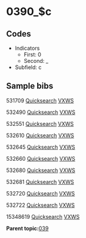 # 0390\_$c

## Codes

-   Indicators
    -   First: 0
    -   Second: \_
-   Subfield: c

## Sample bibs

531709 [Quicksearch](https://search.library.yale.edu/catalog/531709) [VXWS](http://prodorbis.library.yale.edu:7014/vxws/GetHoldingsService?bibId=531709)

532490 [Quicksearch](https://search.library.yale.edu/catalog/532490) [VXWS](http://prodorbis.library.yale.edu:7014/vxws/GetHoldingsService?bibId=532490)

532551 [Quicksearch](https://search.library.yale.edu/catalog/532551) [VXWS](http://prodorbis.library.yale.edu:7014/vxws/GetHoldingsService?bibId=532551)

532610 [Quicksearch](https://search.library.yale.edu/catalog/532610) [VXWS](http://prodorbis.library.yale.edu:7014/vxws/GetHoldingsService?bibId=532610)

532645 [Quicksearch](https://search.library.yale.edu/catalog/532645) [VXWS](http://prodorbis.library.yale.edu:7014/vxws/GetHoldingsService?bibId=532645)

532660 [Quicksearch](https://search.library.yale.edu/catalog/532660) [VXWS](http://prodorbis.library.yale.edu:7014/vxws/GetHoldingsService?bibId=532660)

532680 [Quicksearch](https://search.library.yale.edu/catalog/532680) [VXWS](http://prodorbis.library.yale.edu:7014/vxws/GetHoldingsService?bibId=532680)

532681 [Quicksearch](https://search.library.yale.edu/catalog/532681) [VXWS](http://prodorbis.library.yale.edu:7014/vxws/GetHoldingsService?bibId=532681)

532720 [Quicksearch](https://search.library.yale.edu/catalog/532720) [VXWS](http://prodorbis.library.yale.edu:7014/vxws/GetHoldingsService?bibId=532720)

532722 [Quicksearch](https://search.library.yale.edu/catalog/532722) [VXWS](http://prodorbis.library.yale.edu:7014/vxws/GetHoldingsService?bibId=532722)

15348619 [Quicksearch](https://search.library.yale.edu/catalog/15348619) [VXWS](http://prodorbis.library.yale.edu:7014/vxws/GetHoldingsService?bibId=15348619)

**Parent topic:**[039](../../tags/039/039.md)

